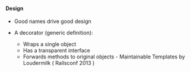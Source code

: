 #### Design

- Good names drive good design

- A decorator (generic definition):
  * Wraps a single object
  * Has a transparent interface
  * Forwards methods to original objects - Maintainable Templates by Loudermilk ( Railsconf 2013 )

